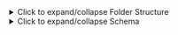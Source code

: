 <details>
    <summary>Click to expand/collapse Folder Structure</summary>

I have divided the Code into two folders:
1. New: Contains the new code for the project

    New Folder:
    * Modules: Contains the dependencies installed via npm, including Bootstrap.
    * Images: Holds various images used in the project.
    * HTML: Includes all the HTML files for different pages of the website.
    * Styles: Contains CSS files for styling the website.
    * Database: Holds the SQL file (elitelogisticsdb.sql) for the database structure.
    * PHP: Includes PHP files for server-side functionalities, with index.php located at the root.

    <details>
    <summary>Click to expand/collapse the New Folder Structure</summary>

    ```
    New
    ├── modules
    │   └── node_modules
    │       ├── @popperjs
    │       └── bootstrap
    │           ├── dist
    │           │   ├── css
    |           │   ├── js
    |           │   └── scss
    │           ├── LICENSE
    │           ├── package.json
    │           └── README.md
    ├── images
    |   ├── bannerimg.jpg
    |   ├── call.png
    |   ├── company-img.jpg
    |   ├── deliverycost.png
    |   ├── deliverytime.png
    |   ├── editprofile-bg.jpg
    |   ├── inventory-management.png
    |   ├── last-mile-delivery.png
    |   ├── order-fulfillment.png
    |   ├── reverse-logistics.png
    |   ├── transportation.png
    |   └── warehousing.png
    ├── html
    │   ├── adminDashboard.html
    │   ├── adminDeliveryriders.html
    │   ├── adminPackage.html
    │   ├── adminProfile.html
    │   ├── adminUsers.html
    │   ├── cusDashboard.html
    │   ├── deliveredPackage.html
    │   ├── drDashboard.html
    │   ├── drProfile.html
    │   ├── editProfile.html
    │   ├── index.html
    │   ├── login.html
    │   ├── packageRecords.html
    │   ├── pendingPackage.html
    │   └── signup.html
    ├── styles
    │   ├── adminDashboard.css
    │   ├── adminDeliveryriders.css
    │   ├── adminPackage.css
    │   ├── adminProfile.css
    │   ├── adminUsers.css
    │   ├── cusDashboard.css
    │   ├── drDashboard.css
    │   ├── editProfile.css
    │   ├── index_main.css
    │   ├── login.css
    │   ├── packageRecords.css
    │   ├── signup.css
    │   └── style.css
    ├── database
    │   └── elitelogisticsdb.sql
    └── php
    |   ├── index_main.php
    |   ├── page_footer.php
    |   └── page_header.php
    └── index.php
    ```

    </details>
2. Old: Contains the old code for the project

    Old Folder:

    * Contains the old code for the project. You can keep it for reference or backup purposes.

    <details>
    <summary>Click to expand/collapse the Old Folder Structure</summary>

    ```
    Old
    ├── images
    |   ├── bannerimg.jpg
    |   ├── call.png
    |   ├── company-img.jpg
    |   ├── deliverycost.png
    |   ├── deliverytime.png
    |   ├── editprofile-bg.jpg
    |   ├── inventory-management.png
    |   ├── last-mile-delivery.png
    |   ├── order-fulfillment.png
    |   ├── reverse-logistics.png
    |   ├── transportation.png
    |   └── warehousing.png
    ├── adminDashboard.css
    ├── adminDashboard.html
    ├── adminDeliveryriders.css
    ├── adminDeliveryriders.html
    ├── adminPackage.css
    ├── adminPackage.html
    ├── adminProfile.css
    ├── adminProfile.html
    ├── adminUsers.css
    ├── adminUsers.html
    ├── cusDashboard.css
    ├── cusDashboard.html
    ├── deliveredPackage.html
    ├── drDashboard.css
    ├── drDashboard.html
    ├── drProfile.html
    ├── editProfile.css
    ├── editProfile.html
    ├── index.html
    ├── login.css
    ├── login.html
    ├── packageRecords.css
    ├── packageRecords.html
    ├── pendingPackage.html
    ├── README.MD
    ├── signup.css
    ├── signup.html
    └── style.css
    ```
    </details>
</details>

<details>
    <summary>Click to expand/collapse Schema</summary>

account_details
- account_id (primary key)
- serial_no
- name
- email
- password
- phone_no
- type_id (foreign key to account_type table)
- created_on

account_type
- type_id (primary key)
- type_name (e.g., user, admin, delivery rider)

package_details
- order_code (primary key)
- account_id (foreign key to account_details)
- receiver_id (foreign key to receiver_details)
- date_received
- date_delivered
- delivery_status_id (foreign key to delivery_status table)

delivery_status
- status_id (primary key)
- status_name (e.g., Pending for approval, Waiting for pickup, In Transit, Delivered, Canceled)

receiver_details
- receiver_id (primary key)
- name
- phone_no

address_details
- address_id (primary key)
- order_code (foreign key to package_details)
- address_type_id (foreign key to address_type table)
- address

address_type
- address_type_id (primary key)
- address_type_name (e.g., Pickup Address, Delivery Address)


```mermaid
erDiagram
  ACCOUNT_TYPE ||--o{ ACCOUNT_DETAILS : has
  ACCOUNT_DETAILS }o--|| DELIVERY_STATUS : has
  ACCOUNT_DETAILS }o--|| RECEIVER_DETAILS : has
  ACCOUNT_DETAILS ||--o{ PACKAGE_DETAILS : has
  PACKAGE_DETAILS }o--|| DELIVERY_STATUS : has
  PACKAGE_DETAILS ||--o{ ADDRESS_DETAILS : has
  ADDRESS_TYPE ||--o{ ADDRESS_DETAILS : has

  ACCOUNT_TYPE {
    INT type_id PK
    ENUM type_name
  }

  ACCOUNT_DETAILS {
    INT account_id PK
    INT serial_no
    VARCHAR(100) name
    VARCHAR(100) email
    VARCHAR(320) password
    VARCHAR(20) phone_no
    INT type_id FK
    DATE created_on
    VARCHAR(255) default_location
  }

  DELIVERY_STATUS {
    INT status_id PK
    ENUM status_name
  }

  RECEIVER_DETAILS {
    INT receiver_id PK
    VARCHAR(100) name
    VARCHAR(20) phone_no
  }

  ADDRESS_TYPE {
    INT address_type_id PK
    ENUM address_type_name
  }

  PACKAGE_DETAILS {
    INT order_code PK
    INT account_id FK
    INT receiver_id FK
    DATE date_received
    DATE date_delivered
    INT delivery_status_id FK
  }

  ADDRESS_DETAILS {
    INT address_id PK
    INT order_code FK
    INT address_type_id FK
    VARCHAR(255) address
  }
```


</details>